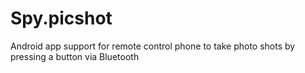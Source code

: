 # Spy.picshot
Android app support for remote control phone to take photo shots by pressing a button via Bluetooth
